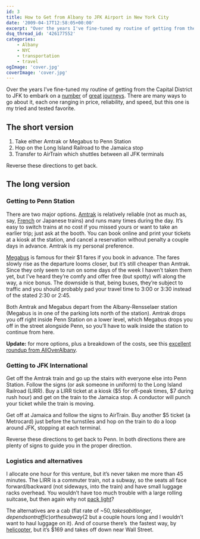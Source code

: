 ```yaml
---
id: 3
title: How to Get from Albany to JFK Airport in New York City
date: '2009-04-17T12:58:05+00:00'
excerpt: "Over the years I've fine-tuned my routine of getting from the Capital District to JFK to embark on a number of great journeys. There are many ways to go about it, each one ranging in price, reliability, and speed, but this one is my tried and tested favorite."
dsq_thread_id: '426177552'
categories:
    - Albany
    - NYC
    - transportation
    - travel
ogImage: 'cover.jpg'
coverImage: 'cover.jpg'
---
```


Over the years I’ve fine-tuned my routine of getting from the Capital District to JFK to embark on a [number](https://get.google.com/albumarchive/116513687533678150554/album/AF1QipOLCedXTngEcwxcwNUHhlb1LeEZaONHfhTYdov0 'France') of [great](https://picasaweb.google.com/116513687533678150554/GreeceRoughDraftAthens?authkey=Gv1sRgCJL96rLSzuGOuAE 'Greece') [journeys](https://get.google.com/albumarchive/116513687533678150554/album/AF1QipMvUQMar4-AhAVp56ZeyzQDvIf_gSzYsSDLRcRZ 'Germany and Austria'). There are many ways to go about it, each one ranging in price, reliability, and speed, but this one is my tried and tested favorite.

## The short version

1. Take either Amtrak or Megabus to Penn Station
2. Hop on the Long Island Railroad to the Jamaica stop
3. Transfer to AirTrain which shuttles between all JFK terminals

Reverse these directions to get back.

## The long version

### Getting to Penn Station

There are two major options. [Amtrak](http://www.amtrak.com) is relatively reliable (not as much as, say, [French](http://en.wikipedia.org/wiki/TGV 'TGV') or Japanese trains) and runs many times during the day. It’s easy to switch trains at no cost if you missed yours or want to take an earlier trip; just ask at the booth. You can book online and print your tickets at a kiosk at the station, and cancel a reservation without penalty a couple days in advance. Amtrak is my personal preference.

[Megabus](http://www.megabus.com/us/) is famous for their $1 fares if you book in advance. The fares slowly rise as the departure looms closer, but it’s still cheaper than Amtrak. Since they only seem to run on some days of the week I haven’t taken them yet, but I’ve heard they’re comfy and offer free (but spotty) wifi along the way, a nice bonus. The downside is that, being buses, they’re subject to traffic and you should probably pad your travel time to 3:00 or 3:30 instead of the stated 2:30 or 2:45.

Both Amtrak and Megabus depart from the Albany-Rensselaer station (Megabus is in one of the parking lots north of the station). Amtrak drops you off right inside Penn Station on a lower level, which Megabus drops you off in the street alongside Penn, so you’ll have to walk inside the station to continue from here.

**Update:** for more options, plus a breakdown of the costs, see this [excellent roundup from AllOverAlbany](http://alloveralbany.com/archive/2010/01/19/the-best-way-to-get-from-albany-to-nyc).

### Getting to JFK International

Get off the Amtrak train and go up the stairs with everyone else into Penn Station. Follow the signs (or ask someone in uniform) to the Long Island Railroad (LIRR). Buy a LIRR ticket at a kiosk ($5 for off-peak times, $7 during rush hour) and get on the train to the Jamaica stop. A conductor will punch your ticket while the train is moving.

Get off at Jamaica and follow the signs to AirTrain. Buy another $5 ticket (a Metrocard) just before the turnstiles and hop on the train to do a loop around JFK, stopping at each terminal.

Reverse these directions to get back to Penn. In both directions there are plenty of signs to guide you in the proper direction.

### Logistics and alternatives

I allocate one hour for this venture, but it’s never taken me more than 45 minutes. The LIRR is a commuter train, not a subway, so the seats all face forward/backward (not sideways, into the train) and have small luggage racks overhead. You wouldn’t have too much trouble with a large rolling suitcase, but then again why not [pack light](http://www.onebag.com/ 'One carry-on bag is all you need!')?

The alternatives are a cab (flat rate of ~$50, takes a bit longer, depends on traffic) or the subway ($2 but a couple hours long and I wouldn’t want to haul luggage on it). And of course there’s  the fastest way, by [helicopter](http://www.flyush.com/), but it’s $169 and takes off down near Wall Street.
